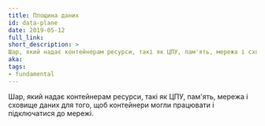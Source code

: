 ```yaml
---
title: Площина даних
id: data-plane
date: 2019-05-12
full_link:
short_description: >
Шар, який надає контейнерам ресурси, такі як ЦПУ, пам'ять, мережа і сховище даних для того, щоб контейнери могли працювати і підключатися до мережі.
aka:
tags:
- fundamental
---
```

 <!-- The layer that provides capacity such as CPU, memory, network, and storage so that the containers can run and connect to a network. -->
Шар, який надає контейнерам ресурси, такі як ЦПУ, пам'ять, мережа і сховище даних для того, щоб контейнери могли працювати і підключатися до мережі.
